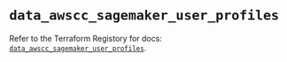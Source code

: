 # `data_awscc_sagemaker_user_profiles`

Refer to the Terraform Registory for docs: [`data_awscc_sagemaker_user_profiles`](https://registry.terraform.io/providers/hashicorp/awscc/0.70.0/docs/data-sources/sagemaker_user_profiles).

